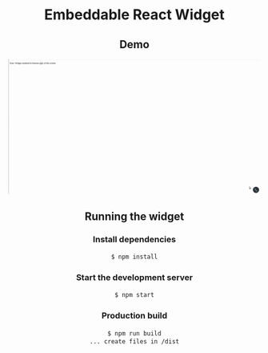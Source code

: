 <div align="center">
<h1>Embeddable React Widget</h1>

## Demo

<img width="600px" src="./demo.gif" />

## Running the widget

### Install dependencies

```sh
$ npm install
```

### Start the development server

```sh
$ npm start
```

### Production build
```
$ npm run build
... create files in /dist
```

